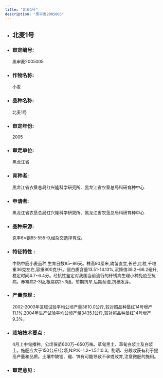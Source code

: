 ```yaml
---
title: "北麦1号"
description: "黑审麦2005005"
---
```

* ## 北麦1号
* ###  审定编号:  
   黑审麦2005005

*  ### 作物名称:  
   小麦

*   ###  品种名称: 
    北麦1号

*   ### 审定年份: 
    2005

*   ### 审定单位:  
    黑龙江省

*   ### 育种者:  
    黑龙江省农垦总局红兴隆科学研究所、黑龙江省农垦总局科研育种中心

*   ### 申请者:  
    黑龙江省农垦总局红兴隆科学研究所、黑龙江省农垦总局科研育种中心

*   ### 品种来源:  
    克丰6×钢85-555-9,经杂交选择育成。

*   ### 特征特性 : 
    中熟中筋小麦品种,生育日数85~86天。株高90厘米,幼苗直立,长芒,红粒,千粒重36克左右,容重800克/升。蛋白质含量13.51-14.13%,沉降值38.2~66.2毫升,稳定时间4.7~6.4分。经抗性鉴定对我国当前流行的秆锈病生理小种免疫至抗病。赤霉病2-3级,根腐病2~3级。前期抗旱,后期耐湿,抗穗发芽。

*   ### 产量表现 : 
    2002-2003年区域试验平均公顷产量3810.0公斤,较对照品种垦红14号增产11.1%,2004年生产试验平均公顷产量3435.1公斤,较对照品种垦红14号增产9.3%。

*   ### 栽培技术要点 : 
    4月上中旬播种。公顷保苗600万~650万株。草甸黑土、草甸白浆土及白浆土。施肥应大于150公斤/公顷,N:P:K=1.2~1.5:1:0.3。割晒、分段收获有利于提高产量和品质。土壤中缺钼、硼、锌有可能导致不孕或败育,注意微肥的施用。

*   ### 审定意见 : 
    
